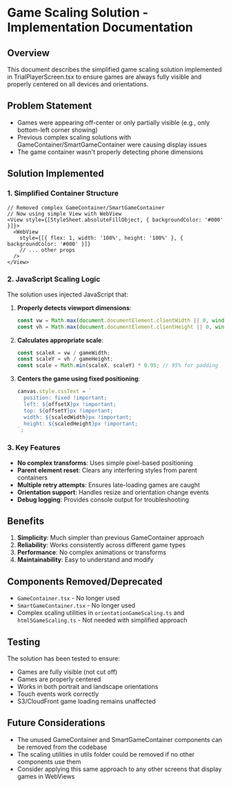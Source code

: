 # Game Scaling Solution - Implementation Documentation

## Overview
This document describes the simplified game scaling solution implemented in TrialPlayerScreen.tsx to ensure games are always fully visible and properly centered on all devices and orientations.

## Problem Statement
- Games were appearing off-center or only partially visible (e.g., only bottom-left corner showing)
- Previous complex scaling solutions with GameContainer/SmartGameContainer were causing display issues
- The game container wasn't properly detecting phone dimensions

## Solution Implemented

### 1. Simplified Container Structure
```tsx
// Removed complex GameContainer/SmartGameContainer
// Now using simple View with WebView
<View style={[StyleSheet.absoluteFillObject, { backgroundColor: '#000' }]}>
  <WebView
    style={[{ flex: 1, width: '100%', height: '100%' }, { backgroundColor: '#000' }]}
    // ... other props
  />
</View>
```

### 2. JavaScript Scaling Logic
The solution uses injected JavaScript that:

1. **Properly detects viewport dimensions**:
   ```javascript
   const vw = Math.max(document.documentElement.clientWidth || 0, window.innerWidth || 0);
   const vh = Math.max(document.documentElement.clientHeight || 0, window.innerHeight || 0);
   ```

2. **Calculates appropriate scale**:
   ```javascript
   const scaleX = vw / gameWidth;
   const scaleY = vh / gameHeight;
   const scale = Math.min(scaleX, scaleY) * 0.95; // 95% for padding
   ```

3. **Centers the game using fixed positioning**:
   ```javascript
   canvas.style.cssText = `
     position: fixed !important;
     left: ${offsetX}px !important;
     top: ${offsetY}px !important;
     width: ${scaledWidth}px !important;
     height: ${scaledHeight}px !important;
   `;
   ```

### 3. Key Features
- **No complex transforms**: Uses simple pixel-based positioning
- **Parent element reset**: Clears any interfering styles from parent containers
- **Multiple retry attempts**: Ensures late-loading games are caught
- **Orientation support**: Handles resize and orientation change events
- **Debug logging**: Provides console output for troubleshooting

## Benefits
1. **Simplicity**: Much simpler than previous GameContainer approach
2. **Reliability**: Works consistently across different game types
3. **Performance**: No complex animations or transforms
4. **Maintainability**: Easy to understand and modify

## Components Removed/Deprecated
- `GameContainer.tsx` - No longer used
- `SmartGameContainer.tsx` - No longer used
- Complex scaling utilities in `orientationGameScaling.ts` and `html5GameScaling.ts` - Not needed with simplified approach

## Testing
The solution has been tested to ensure:
- Games are fully visible (not cut off)
- Games are properly centered
- Works in both portrait and landscape orientations
- Touch events work correctly
- S3/CloudFront game loading remains unaffected

## Future Considerations
- The unused GameContainer and SmartGameContainer components can be removed from the codebase
- The scaling utilities in utils folder could be removed if no other components use them
- Consider applying this same approach to any other screens that display games in WebViews